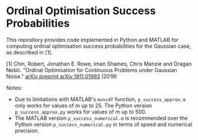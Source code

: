 # Ordinal Optimisation Success Probabilities

This repository provides code implemented in Python and MATLAB for computing ordinal optimisation success probabilities for the Gaussian case, as described in [1].

[1] Chin, Robert, Jonathan E. Rowe, Iman Shames, Chris Manzie and Dragan Nešić. "Ordinal Optimisation for Continuous Problems under Gaussian Noise." [arXiv preprint arXiv:1911.01993](https://arxiv.org/abs/1911.01993) (2019)

Notes:

* Due to limitations with MATLAB's `mvncdf` function, `p_success_approx.m` only works for values of m up to 25. The Python version `p_success_approx.py` works for values of m up to 500.
* The MATLAB version `p_success_numerical.m` is recommended over the Python version `p_success_numerical.py` in terms of speed and numerical precision.